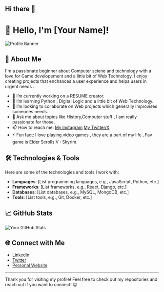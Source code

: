 ## Hi there 👋

# 👋 Hello, I'm [Your Name]!

![Profile Banner](https://avatars.githubusercontent.com/u/181446197?s=400&u=8f48147b590be740eb00e2fdbe9743a86bfc55dd&v=4)

## 🌟 About Me

I'm a passionate beginner about Computer sciene and technology with a love for Game developement and a little bit of Web Technology. I enjoy creating projects that enchances a user experience and helps users in urgent needs .

- 🔭 I’m currently working on a RESUME creator.
- 🌱 I’m learning Python , Digital Logic and a little bit of Web Technology.
- 👯 I’m looking to collaborate on Web projects which generally improvises someones needs.
- 💬 Ask me about topics like History,Computer stuff , I am really passionate for those.
- 📫 How to reach me: [My Instagram](https://www.instagram.com/_d_rohan._/) [My Twitter/X](https://x.com/Sinclair__Vorte). 
- ⚡ Fun fact: I love playing video games , they are a part of my life , Fav game is Elder Scrolls V : Skyrim.

## 🛠️ Technologies & Tools

Here are some of the technologies and tools I work with:

- **Languages**: [List programming languages, e.g., JavaScript, Python, etc.]
- **Frameworks**: [List frameworks, e.g., React, Django, etc.]
- **Databases**: [List databases, e.g., MySQL, MongoDB, etc.]
- **Tools**: [List tools, e.g., Git, Docker, etc.]

## 📈 GitHub Stats

![Your GitHub Stats](https://github-readme-stats.vercel.app/api?username=yourusername&show_icons=true&theme=radical)

## 🌐 Connect with Me

- [LinkedIn](https://www.linkedin.com/in/yourprofile)
- [Twitter](https://twitter.com/yourprofile)
- [Personal Website](https://yourwebsite.com)

---

Thank you for visiting my profile! Feel free to check out my repositories and reach out if you want to connect! 😊
